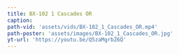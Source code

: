 ```yaml
---
title: BX-102 1 Cascades OR
caption:
path-vid: 'assets/vids/BX-102_1_Cascades_OR.mp4'
path-poster: 'assets/images/BX-102_1_Cascades_OR.jpg'
yt-url: 'https://youtu.be/Q5zaMgrbZ6Q'
---
```

